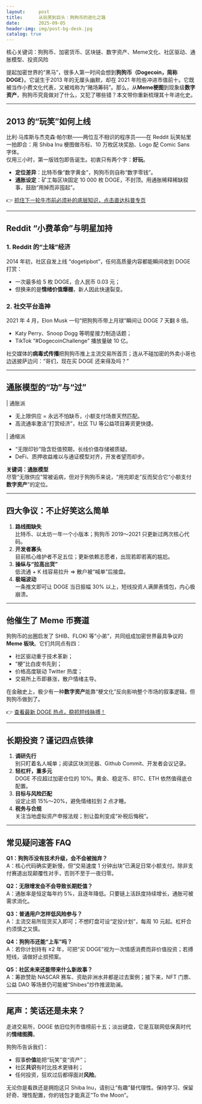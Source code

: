 ```yaml
---
layout:     post
title:      从玩笑到巨头：狗狗币的进化之路
date:       2025-09-05
header-img: img/post-bg-desk.jpg
catalog: true
---
```


核心关键词：狗狗币、加密货币、区块链、数字资产、Meme文化、社区驱动、通胀模型、投资风险

提起加密世界的“黑马”，很多人第一时间会想到**狗狗币（Dogecoin，简称DOGE）**。它诞生于2013 年的无厘头幽默，却在 2021 年险些冲进市值前十。它既被当作小费文化代表，又被戏称为“赌场筹码”。那么，从**Meme梗图**到现象级**数字资产**，狗狗币究竟做对了什么，又犯了哪些错？本文带你重新梳理其十年进化史。  

---

## 2013 的“玩笑”如何上线

比利·马库斯与杰克森·帕尔默——两位互不相识的程序员——在 Reddit 玩笑帖里一拍即合：用 Shiba Inu 梗图做币标、10 万枚区块奖励、Logo 配 Comic Sans 字体。  
仅用三小时，第一版钱包即告诞生。初衷只有两个字：**好玩**。  

- **定位差异**：比特币像“数字黄金”，狗狗币则自称“数字零钱”。  
- **通胀设定**：矿工每区块固定 10 000 枚 DOGE，不封顶。用通胀稀释稀缺叙事，鼓励“用掉而非囤起”。  

👉 [抓住下一轮牛市前必须补的底层知识，点击直达科普专页](https://okxdog.com/)  

---

## Reddit “小费革命”与明星加持

### 1. Reddit 的“土味”经济  
2014 年初，社区自发上线 “dogetipbot”，任何高质量内容都能瞬间收到 DOGE 打赏：  
- 一次最多给 5 枚 DOGE，合人民币 0.03 元；  
- 但换来的是**情绪价值爆棚**，新人因此快速裂变。  

### 2. 社交平台造神  
2021 年 4 月，Elon Musk 一句“把狗狗币带上月球”瞬间让 DOGE 7 天翻 8 倍。  
- Katy Perry、Snoop Dogg 等明星接力制造话题；  
- TikTok “#DogecoinChallenge” 播放量破 10 亿。  

社交媒体的**病毒式传播**把狗狗币推上主流交易所首页；连从不碰加密的外卖小哥也边送披萨边问：“哥们，现在买 DOGE 还来得及吗？”  

---

## 通胀模型的“功”与“过”

| 通胀派  
- 无上限供应 = 永远不怕缺币，小额支付场景天然匹配。  
- 高流通率激活“打赏经济”，社区 TU 等公益项目筹资更快捷。  

| 通缩派  
- “无限印钞”隐含贬值预期，长线价值存储被质疑。  
- DeFi、质押收益难以与通证模型对齐，开发者望而却步。  

**关键词：通胀模型**  
尽管“无限供应”常被诟病，但对于狗狗币来说，“用完即走”反而契合它“小额支付**数字资产**”的定位。

---

## 四大争议：不止好笑这么简单

1. **路线图缺失**  
   比特币、以太坊一年一个小版本；狗狗币 2019～2021 只更新过两次核心代码。  
2. **开发者寡头**  
   目前核心维护者不足五位；更新依赖志愿者，出现若即若离的尴尬。  
3. **操纵与“拉高出货”**  
   低流通 + K 线容易拉升 ⇒ 散户被“喊单”后接盘。  
4. **极端波动**  
   一条推文即可让 DOGE 当日振幅 30% 以上，短线投资人满屏表情包，内心极崩溃。

---

## 他催生了 Meme 币赛道

狗狗币的出圈启发了 SHIB、FLOKI 等“小弟”，共同组成加密世界最具争议的**Meme 板块**。它们共同点有四：  

- 社区驱动重于技术革新；  
- “梗”比白皮书先到；  
- 价格高度联动 Twitter 热度；  
- 交易所上币即暴涨，散户情绪主导。  

在金融史上，极少有一种**数字资产**能靠“梗文化”反向影响整个市场的叙事逻辑，但狗狗币做到了。  

👉 [查看最新 DOGE 热点，稳抓短线脉搏！](https://okxdog.com/)  

---

## 长期投资？谨记四点铁律

1. **调研先行**  
   别只盯着名人喊单；阅读区块浏览器、Github Commit、开发者会议记录。  
2. **轻杠杆，重多元**  
   DOGE 不应超过加密仓位的 10%。黄金、稳定币、BTC、ETH 依然值得底仓配置。  
3. **目标与风险匹配**  
   设定止损 15%～20%，避免情绪拉到 2 点才睡。  
4. **税务与合规**  
   关注当地虚拟资产申报法规；别让盈利变成“补税后悔税”。

---

## 常见疑问速答 FAQ

**Q1：狗狗币没有技术升级，会不会被抛弃？**  
A：核心代码确实更新慢，但“交易速度 1 分钟出块”已满足日常小额支付。除非支付赛道出现颠覆性对手，否则不至于一夜归零。

**Q2：无限增发会不会导致长期贬值？**  
A：通胀率是恒定每年约 5%，且逐年降低。只要链上活跃度持续增长，通胀可被需求消化。

**Q3：普通用户怎样低风险参与？**  
A：主流交易所现货买入即可；不想盯盘可设“定投计划”，每周 10 元起。杠杆合约须慎之又慎。

**Q4：狗狗币还能“上车”吗？**  
A：若你计划持有 ≥2 年，可把“买 DOGE”视为一次情感消费而非价值投资；若搏短线，请做好止损预案。

**Q5：社区未来还能带来什么新故事？**  
A：筹款赞助 NASCAR 赛车、资助非洲水井都是过去案例；接下来，NFT 门票、公益 DAO 等场景仍可能被“Shibes”炒作推波助澜。

---

## 尾声：笑话还是未来？

走进交易所，DOGE 依旧位列市值榜前十五；淡出键盘，它是互联网低保真时代的**情绪图腾**。  

狗狗币告诉我们：  
- 叙事**价值**能把“玩笑”变“资产”；  
- 社区**共识**有时比技术更锋利；  
- 任何投资，狂欢过后都得面对**风险**。  

无论你是看跌还是拥抱这只 Shiba Inu，请别让“有趣”替代理性。保持学习、保留好奇、理性配置，你的钱包才能真正“To the Moon”。